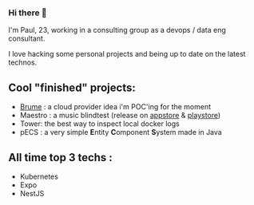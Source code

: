 ### Hi there 👋

I'm Paul, 23, working in a consulting group as a devops / data eng consultant. 

I love hacking some personal projects and being up to date on the latest technos.

## Cool "finished" projects:
 - [Brume](https://brume.dev) : a cloud provider idea i'm POC'ing for the moment
 - Maestro : a music blindtest (release on [appstore](ios.maestro-app.fr) & [playstore](android.maestro-app.fr))
 - Tower: the best way to inspect local docker logs
 - pECS : a very simple **E**ntity **C**omponent **S**ystem made in Java

## All time top 3 techs : 
 - Kubernetes
 - Expo
 - NestJS 
